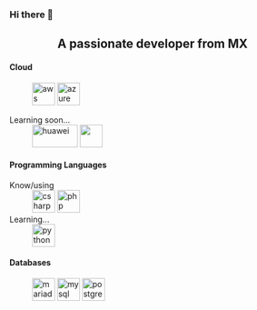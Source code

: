 ### Hi there 👋

<!--
**Azpel13/Azpel13** is a ✨ _special_ ✨ repository because its `README.md` (this file) appears on your GitHub profile.

Here are some ideas to get you started:

- 🔭 I’m currently working on ...
- 🌱 I’m currently learning ...
- 👯 I’m looking to collaborate on ...
- 🤔 I’m looking for help with ...
- 💬 Ask me about ...
- 📫 How to reach me: ...
- 😄 Pronouns: ...
- ⚡ Fun fact: ...
-->


<h2 align="center">A passionate developer from MX</h2>
<div>
  <h4>Cloud</h4>
 <dl>
  <dt>
   <dd><p align="left">
    <img src="https://devicons.github.io/devicon/devicon.git/icons/amazonwebservices/amazonwebservices-original-wordmark.svg" alt="aws" width="40" height="40"/>
       <img src="https://www.vectorlogo.zone/logos/microsoft_azure/microsoft_azure-icon.svg" alt="azure" width="40" height="40"/>
  </dd>
  <dt>Learning soon...</dt>
  <dd>
   <img src="https://www.vectorlogo.zone/logos/huawei/huawei-ar21.svg" alt="huawei" width="80" height="40"/>
  <img src="https://www.vectorlogo.zone/logos/google_cloud/google_cloud-icon.svg" width="40" height="40"/>
  </dd>
  </dt>
 </dl>
</div>

<div>
  <h4> Programming Languages</h4>
  <dl>
    <dt>Know/using</dt>
    <dd><img src="https://devicons.github.io/devicon/devicon.git/icons/csharp/csharp-original.svg" alt="csharp" width="40" height="40"/> 
    <img src="https://devicons.github.io/devicon/devicon.git/icons/php/php-original.svg" alt="php" width="40" height="40"/>
    </dd>
    <dt>Learning...</dt>
    <dd><img src="https://devicons.github.io/devicon/devicon.git/icons/python/python-original.svg" alt="python" width="40" height="40"/></dd>
  </dl>
  
</div>
<div>
  <h4>Databases</h4>
 <dl>
  <dd>
   <img src="https://www.vectorlogo.zone/logos/mariadb/mariadb-icon.svg" alt="mariadb" width="40" height="40"/>
   <img src="https://devicons.github.io/devicon/devicon.git/icons/mysql/mysql-original-wordmark.svg" alt="mysql" width="40" height="40"/>
   <img src="https://devicons.github.io/devicon/devicon.git/icons/postgresql/postgresql-original-wordmark.svg" alt="postgresql" width="40" height="40"/>
  </dd>
 </dl>
</div>
